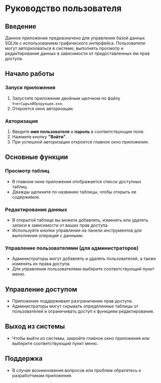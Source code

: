 # Руководство пользователя

## Введение

Данное приложение предназначено для управления базой данных SQLite с использованием графического интерфейса. Пользователи могут авторизоваться в системе, выполнять просмотр и редактирование данных в зависимости от предоставленных им прав доступа.

## Начало работы

### Запуск приложения

1. Запустите приложение двойным щелчком по файлу `УчетСырьяИПродукции.exe`.
2. Откроется окно авторизации.

### Авторизация

1. Введите **имя пользователя** и **пароль** в соответствующие поля.
2. Нажмите кнопку **"Войти"**.
3. При успешной авторизации откроется главное окно приложения.

## Основные функции

### Просмотр таблиц

- В главном окне приложения отображается список доступных таблиц.
- Дважды щелкните по названию таблицы, чтобы открыть ее содержимое.

### Редактирование данных

- В открытой таблице вы можете добавлять, изменять или удалять записи в зависимости от ваших прав доступа.
- Используйте кнопки управления на панели инструментов для выполнения операций с данными.

### Управление пользователями (для администраторов)

- Администраторы могут добавлять и удалять пользователей, а также изменять их права доступа.
- Для управления пользователями выберите соответствующий пункт меню.

## Управление доступом

- Приложение поддерживает разграничение прав доступа.
- Администраторы могут скрывать определенные таблицы от пользователей и ограничивать доступ к функциям редактирования.

## Выход из системы

- Чтобы выйти из системы, закройте главное окно приложения или выберите соответствующий пункт меню.

## Поддержка

- В случае возникновения вопросов или проблем обратитесь к разработчикам приложения.

